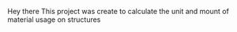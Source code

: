 Hey there 
This project was create to calculate the unit and mount of material usage on structures 
